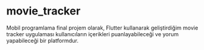 # movie_tracker

Mobil programlama final projem olarak, Flutter kullanarak geliştirdiğim movie tracker uygulaması kullanıcıların içerikleri puanlayabileceği ve yorum yapabileceği bir platformdur.
